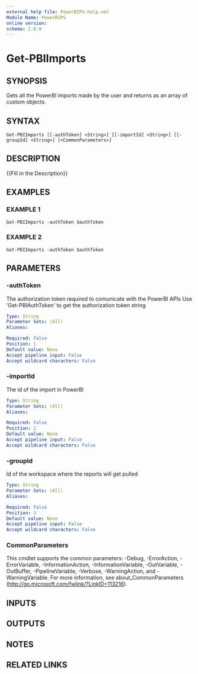 ```yaml
---
external help file: PowerBIPS-help.xml
Module Name: PowerBIPS
online version:
schema: 2.0.0
---
```


# Get-PBIImports

## SYNOPSIS
Gets all the PowerBI imports made by the user and returns as an array of custom objects.

## SYNTAX

```
Get-PBIImports [[-authToken] <String>] [[-importId] <String>] [[-groupId] <String>] [<CommonParameters>]
```

## DESCRIPTION
{{Fill in the Description}}

## EXAMPLES

### EXAMPLE 1
```
Get-PBIImports -authToken $authToken
```

### EXAMPLE 2
```
Get-PBIImports -authToken $authToken
```

## PARAMETERS

### -authToken
The authorization token required to comunicate with the PowerBI APIs
Use 'Get-PBIAuthToken' to get the authorization token string

```yaml
Type: String
Parameter Sets: (All)
Aliases:

Required: False
Position: 1
Default value: None
Accept pipeline input: False
Accept wildcard characters: False
```

### -importId
The id of the import in PowerBI

```yaml
Type: String
Parameter Sets: (All)
Aliases:

Required: False
Position: 2
Default value: None
Accept pipeline input: False
Accept wildcard characters: False
```

### -groupId
Id of the workspace where the reports will get pulled

```yaml
Type: String
Parameter Sets: (All)
Aliases:

Required: False
Position: 3
Default value: None
Accept pipeline input: False
Accept wildcard characters: False
```

### CommonParameters
This cmdlet supports the common parameters: -Debug, -ErrorAction, -ErrorVariable, -InformationAction, -InformationVariable, -OutVariable, -OutBuffer, -PipelineVariable, -Verbose, -WarningAction, and -WarningVariable.
For more information, see about_CommonParameters (http://go.microsoft.com/fwlink/?LinkID=113216).

## INPUTS

## OUTPUTS

## NOTES

## RELATED LINKS
